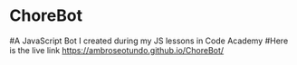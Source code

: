 # ChoreBot
#A JavaScript Bot  I created during my JS lessons in Code Academy
#Here is the live link https://ambroseotundo.github.io/ChoreBot/
